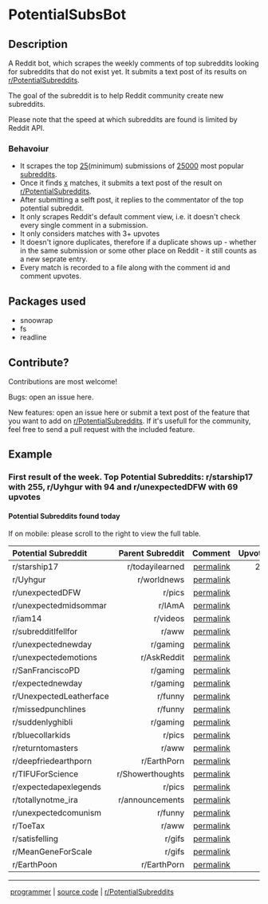# PotentialSubsBot

## Description

A Reddit bot, which scrapes the weekly comments of top subreddits looking for subreddits that do not exist yet.
It submits a text post of its results on [r/PotentialSubreddits](reddit.com/r/PotentialSubreddits).

The goal of the subreddit is to help Reddit community create new subreddits.

Please note that the speed at which subreddits are found is limited by Reddit API.

### Behavoiur
* It scrapes the top [25](constants.js)(minimum) submissions of [25000](constants.js) most popular [subreddits](top_subreddits.txt).
* Once it finds [x](constants.js) matches, it submits a text post of the result on [r/PotentialSubreddits](reddit.com/r/PotentialSubreddits).
* After submitting a selft post, it replies to the commentator of the top potential subreddit.
* It only scrapes Reddit's default comment view, i.e. it doesn't check every single comment in a submission.
* It only considers matches with 3+ upvotes 
* It doesn't ignore duplicates, therefore if a duplicate shows up - whether in the same submission or some other place on Reddit - it still counts as a new seprate entry.
* Every match is recorded to a file along with the comment id and comment upvotes.

## Packages used
*  snoowrap
*  fs
*  readline

## Contribute?

Contributions are most welcome!

Bugs: open an issue here.

New features: open an issue here or submit a text post of the feature that you want to add on [r/PotentialSubreddits](reddit.com/r/PotentialSubreddits). If it's usefull for the community, feel free to send a pull request with the included feature.

## Example

### First result of the week. Top Potential Subreddits: r/starship17 with 255, r/Uyhgur with 94 and r/unexpectedDFW with 69 upvotes

#### Potential Subreddits found today

If on mobile: please scroll to the right to view the full table.

|Potential Subreddit|Parent Subreddit|Comment|Upvotes|
|:-|-:|-:|-:|
|r/starship17|r/todayilearned|[permalink](/r/todayilearned/comments/fbbf10/til_about_donald_watts_a_florida_resident_police/fj3qbgu/)|255
|r/Uyhgur|r/worldnews|[permalink](/r/worldnews/comments/f94lca/chinese_diplomat_to_australia_grilled_over/fipl0qs/)|94
|r/unexpectedDFW|r/pics|[permalink](/r/pics/comments/fbla9g/one_of_my_bar_regulars_waited_84_years_for_his/fj5ljwk/)|69
|r/unexpectedmidsommar|r/IAmA|[permalink](/r/IAmA/comments/fad232/since_1983_i_have_lived_worked_and_raised_a/fiy1frh/)|62
|r/iam14|r/videos|[permalink](/r/videos/comments/fah0mw/zach_dela_rocha_ratm_stops_a_concert_for_sexual/fiyz3s4/)|50
|r/subredditIfellfor|r/aww|[permalink](/r/aww/comments/f8z2oz/im_just_gonna_snuggle_up_right_in_here/fionk4c/)|49
|r/unexpectednewday|r/gaming|[permalink](/r/gaming/comments/f9ctzq/what_happened_to_just_put_the_disc_in_and_play/fir2i7v/)|46
|r/unexpectedemotions|r/AskReddit|[permalink](/r/AskReddit/comments/fbrn0e/dog_owners_of_reddit_would_you_cut_of_5_years_of/fj6h8cx/)|45
|r/SanFranciscoPD|r/gaming|[permalink](/r/gaming/comments/fayn2b/to_the_police_department_please/fj1ky1b/)|41
|r/expectednewday|r/gaming|[permalink](/r/gaming/comments/f9ctzq/what_happened_to_just_put_the_disc_in_and_play/firineu/)|37
|r/UnexpectedLeatherface|r/funny|[permalink](/r/funny/comments/fbvml5/shhhhh_just_let_it_happen/fj7dz4z/)|28
|r/missedpunchlines|r/funny|[permalink](/r/funny/comments/f9710w/just_to_turn_a_page/fiq6fhk/)|21
|r/suddenlyghibli|r/gaming|[permalink](/r/gaming/comments/fblczy/geralt_of_weebia/fj5acxh/)|19
|r/bluecollarkids|r/pics|[permalink](/r/pics/comments/f9kr1b/caught_my_3yo_boy_under_his_car_and_he_said_i/fisqbim/)|17
|r/returntomasters|r/aww|[permalink](/r/aww/comments/f8zte8/this_is_how_my_new_kittens_react_when_i_get_home/fipat9k/)|13
|r/deepfriedearthporn|r/EarthPorn|[permalink](/r/EarthPorn/comments/fatw8c/the_moonrise_above_a_summit_in_iceland_while_the/fj1dx0d/)|13
|r/TIFUForScience|r/Showerthoughts|[permalink](/r/Showerthoughts/comments/f8oscz/every_time_you_fall_asleep_you_are_putting/fin7dhl/)|8
|r/expectedapexlegends|r/pics|[permalink](/r/pics/comments/f8zk3k/pie_octane/fipfefm/)|5
|r/totallynotme_ira|r/announcements|[permalink](/r/announcements/comments/f8y9nx/spring_forward_into_reddits_2019_transparency/fip43o0/)|3
|r/unexpectedcomunism|r/funny|[permalink](/r/funny/comments/fbcncm/wine_glass_music/fj3wj18/)|3
|r/ToeTax|r/aww|[permalink](/r/aww/comments/fbnftw/hospitals_dressed_leap_day_babies_as_frogs_and/fj65cj9/)|3
|r/satisfelling|r/gifs|[permalink](/r/gifs/comments/fa0ui6/saw_a_post_where_a_guy_cut_a_tree_between_two/fix31l2/)|3
|r/MeanGeneForScale|r/gifs|[permalink](/r/gifs/comments/fb5ze5/andre_the_giant_using_mean_gene_for_scale/fj3c09k/)|3
|r/EarthPoon|r/EarthPorn|[permalink](/r/EarthPorn/comments/f8peya/a_photo_i_took_five_years_ago_in_the_cloud/fin8yu6/)|3
---

&nbsp;[programmer](https://www.reddit.com/message/compose/?toempty_vacuum=)&nbsp;|&nbsp;[source&nbsp;code](https://github.com/mt-empty/potentialSubsBot)&nbsp;|&nbsp;[r/PotentialSubreddits](https://www.reddit.com/r/PotentialSubreddits)&nbsp;
